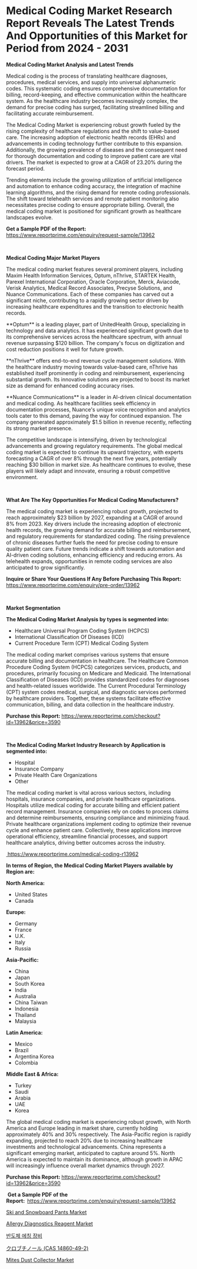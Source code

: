 <p><h1>Medical Coding Market Research Report Reveals The Latest Trends And Opportunities of this Market for Period from 2024 - 2031</h1></p><p><strong>Medical Coding Market Analysis and Latest Trends</strong></p>
<p><p>Medical coding is the process of translating healthcare diagnoses, procedures, medical services, and supply into universal alphanumeric codes. This systematic coding ensures comprehensive documentation for billing, record-keeping, and effective communication within the healthcare system. As the healthcare industry becomes increasingly complex, the demand for precise coding has surged, facilitating streamlined billing and facilitating accurate reimbursement.</p><p>The Medical Coding Market is experiencing robust growth fueled by the rising complexity of healthcare regulations and the shift to value-based care. The increasing adoption of electronic health records (EHRs) and advancements in coding technology further contribute to this expansion. Additionally, the growing prevalence of diseases and the consequent need for thorough documentation and coding to improve patient care are vital drivers. The market is expected to grow at a CAGR of 23.20% during the forecast period. </p><p>Trending elements include the growing utilization of artificial intelligence and automation to enhance coding accuracy, the integration of machine learning algorithms, and the rising demand for remote coding professionals. The shift toward telehealth services and remote patient monitoring also necessitates precise coding to ensure appropriate billing. Overall, the medical coding market is positioned for significant growth as healthcare landscapes evolve.</p></p>
<p><strong>Get a Sample PDF of the Report:&nbsp;</strong> <a href="https://www.reportprime.com/enquiry/request-sample/13962">https://www.reportprime.com/enquiry/request-sample/13962</a></p>
<p>&nbsp;</p>
<p><strong>Medical Coding Major Market Players</strong></p>
<p><p>The medical coding market features several prominent players, including Maxim Health Information Services, Optum, nThrive, STARTEK Health, Parexel International Corporation, Oracle Corporation, Merck, Aviacode, Verisk Analytics, Medical Record Associates, Precyse Solutions, and Nuance Communications. Each of these companies has carved out a significant niche, contributing to a rapidly growing sector driven by increasing healthcare expenditures and the transition to electronic health records.</p><p>**Optum** is a leading player, part of UnitedHealth Group, specializing in technology and data analytics. It has experienced significant growth due to its comprehensive services across the healthcare spectrum, with annual revenue surpassing $120 billion. The company's focus on digitization and cost reduction positions it well for future growth.</p><p>**nThrive** offers end-to-end revenue cycle management solutions. With the healthcare industry moving towards value-based care, nThrive has established itself prominently in coding and reimbursement, experiencing substantial growth. Its innovative solutions are projected to boost its market size as demand for enhanced coding accuracy rises.</p><p>**Nuance Communications** is a leader in AI-driven clinical documentation and medical coding. As healthcare facilities seek efficiency in documentation processes, Nuance's unique voice recognition and analytics tools cater to this demand, paving the way for continued expansion. The company generated approximately $1.5 billion in revenue recently, reflecting its strong market presence.</p><p>The competitive landscape is intensifying, driven by technological advancements and growing regulatory requirements. The global medical coding market is expected to continue its upward trajectory, with experts forecasting a CAGR of over 8% through the next five years, potentially reaching $30 billion in market size. As healthcare continues to evolve, these players will likely adapt and innovate, ensuring a robust competitive environment.</p></p>
<p>&nbsp;</p>
<p><strong>What Are The Key Opportunities For Medical Coding Manufacturers?</strong></p>
<p><p>The medical coding market is experiencing robust growth, projected to reach approximately $23 billion by 2027, expanding at a CAGR of around 8% from 2023. Key drivers include the increasing adoption of electronic health records, the growing demand for accurate billing and reimbursement, and regulatory requirements for standardized coding. The rising prevalence of chronic diseases further fuels the need for precise coding to ensure quality patient care. Future trends indicate a shift towards automation and AI-driven coding solutions, enhancing efficiency and reducing errors. As telehealth expands, opportunities in remote coding services are also anticipated to grow significantly.</p></p>
<p><strong>Inquire or Share Your Questions If Any Before Purchasing This Report:</strong> <a href="https://www.reportprime.com/enquiry/pre-order/13962">https://www.reportprime.com/enquiry/pre-order/13962</a></p>
<p>&nbsp;</p>
<p><strong>Market Segmentation</strong></p>
<p><strong>The Medical Coding Market Analysis by types is segmented into:</strong></p>
<p><ul><li>Healthcare Universal Program Coding System (HCPCS)</li><li>International Classification Of Diseases (ICD)</li><li>Current Procedure Term (CPT) Medical Coding System</li></ul></p>
<p><p>The medical coding market comprises various systems that ensure accurate billing and documentation in healthcare. The Healthcare Common Procedure Coding System (HCPCS) categorizes services, products, and procedures, primarily focusing on Medicare and Medicaid. The International Classification of Diseases (ICD) provides standardized codes for diagnoses and health-related issues worldwide. The Current Procedural Terminology (CPT) system codes medical, surgical, and diagnostic services performed by healthcare providers. Together, these systems facilitate effective communication, billing, and data collection in the healthcare industry.</p></p>
<p><strong>Purchase this Report:&nbsp;</strong><a href="https://www.reportprime.com/checkout?id=13962&price=3590">https://www.reportprime.com/checkout?id=13962&price=3590</a></p>
<p>&nbsp;</p>
<p><strong>The Medical Coding Market Industry Research by Application is segmented into:</strong></p>
<p><ul><li>Hospital</li><li>Insurance Company</li><li>Private Health Care Organizations</li><li>Other</li></ul></p>
<p><p>The medical coding market is vital across various sectors, including hospitals, insurance companies, and private healthcare organizations. Hospitals utilize medical coding for accurate billing and efficient patient record management. Insurance companies rely on codes to process claims and determine reimbursements, ensuring compliance and minimizing fraud. Private healthcare organizations implement coding to optimize their revenue cycle and enhance patient care. Collectively, these applications improve operational efficiency, streamline financial processes, and support healthcare analytics, driving better outcomes across the industry.</p></p>
<p><a href="https://www.reportprime.com/medical-coding-r13962">&nbsp;https://www.reportprime.com/medical-coding-r13962</a></p>
<p><strong>In terms of Region, the Medical Coding Market Players available by Region are:</strong></p>
<p>
    <p> <strong> North America: </strong>
        <ul>
            <li>United States</li>
            <li>Canada</li>
        </ul>
        </p> 
    <p> <strong> Europe: </strong>
        <ul>
            <li>Germany</li>
            <li>France</li>
            <li>U.K.</li>
            <li>Italy</li>
            <li>Russia</li>
        </ul>
        </p> 
    <p> <strong> Asia-Pacific: </strong>
        <ul>
            <li>China</li>
            <li>Japan</li>
            <li>South Korea</li>
            <li>India</li>
            <li>Australia</li>
            <li>China Taiwan</li>
            <li>Indonesia</li>
            <li>Thailand</li>
            <li>Malaysia</li>
        </ul>
        </p> 
    <p> <strong> Latin America: </strong>
        <ul>
            <li>Mexico</li>
            <li>Brazil</li>
            <li>Argentina Korea</li>
            <li>Colombia</li>
        </ul>
        </p> 
    <p> <strong> Middle East & Africa: </strong>
        <ul>
            <li>Turkey</li>
            <li>Saudi</li>
            <li>Arabia</li>
            <li>UAE</li>
            <li>Korea</li>
        </ul>
    </p>
    </p>
<p><p>The global medical coding market is experiencing robust growth, with North America and Europe leading in market share, currently holding approximately 40% and 30% respectively. The Asia-Pacific region is rapidly expanding, projected to reach 20% due to increasing healthcare investments and technological advancements. China represents a significant emerging market, anticipated to capture around 5%. North America is expected to maintain its dominance, although growth in APAC will increasingly influence overall market dynamics through 2027.</p></p>
<p><strong>Purchase this Report: </strong><a href="https://www.reportprime.com/checkout?id=13962&price=3590">https://www.reportprime.com/checkout?id=13962&price=3590</a></p>
<p>&nbsp;<strong>Get a Sample PDF of the Report:&nbsp;&nbsp;</strong><a href="https://www.reportprime.com/enquiry/request-sample/13962">https://www.reportprime.com/enquiry/request-sample/13962</a></p>
<p><strong></strong></p>
<p><p><a href="https://www.linkedin.com/pulse/ski-snowboard-pants-industry-forecast-market-shifts-strategic-p3lmf?trackingId=octKNOQZQJ63kziA30uzKw%3D%3D">Ski and Snowboard Pants Market</a></p><p><a href="https://medium.com/@evanarnold06/the-global-market-overview-of-the-allergy-diagnostics-reagent-market-provides-a-unique-d29e533b096e">Allergy Diagnostics Reagent Market</a></p><p><a href="https://github.com/sougarounis/Market-Research-Report-List-6/blob/main/95507246950.md">반도체 에칭 장비</a></p><p><a href="https://medium.com/@gregoriookeefe2023/%E3%82%B0%E3%83%AD%E3%83%BC%E3%83%90%E3%83%AB%E3%82%AF%E3%83%AD%E3%83%96%E3%83%81%E3%83%8E%E3%83%BC%E3%83%AB-cas-14860-49-2-%E5%B8%82%E5%A0%B4%E3%81%AE%E8%A6%8F%E6%A8%A1%E3%81%AF-cagr-5059dfd8731a">クロブチノール (CAS 14860-49-2)</a></p><p><a href="https://medium.com/@bsjdj3773/the-comprehensive-mites-dust-collector-market-research-report-is-essential-for-understanding-5ca8acead946">Mites Dust Collector Market</a></p></p>